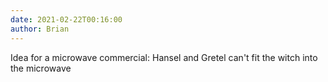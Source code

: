 ```yaml
---
date: 2021-02-22T00:16:00
author: Brian
---
```

Idea for a microwave commercial: Hansel and Gretel can't fit the witch into the microwave